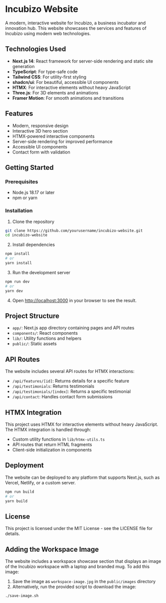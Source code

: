 # Incubizo Website

A modern, interactive website for Incubizo, a business incubator and innovation hub. This website showcases the services and features of Incubizo using modern web technologies.

## Technologies Used

- **Next.js 14**: React framework for server-side rendering and static site generation
- **TypeScript**: For type-safe code
- **Tailwind CSS**: For utility-first styling
- **shadcn/ui**: For beautiful, accessible UI components
- **HTMX**: For interactive elements without heavy JavaScript
- **Three.js**: For 3D elements and animations
- **Framer Motion**: For smooth animations and transitions

## Features

- Modern, responsive design
- Interactive 3D hero section
- HTMX-powered interactive components
- Server-side rendering for improved performance
- Accessible UI components
- Contact form with validation

## Getting Started

### Prerequisites

- Node.js 18.17 or later
- npm or yarn

### Installation

1. Clone the repository
```bash
git clone https://github.com/yourusername/incubizo-website.git
cd incubizo-website
```

2. Install dependencies
```bash
npm install
# or
yarn install
```

3. Run the development server
```bash
npm run dev
# or
yarn dev
```

4. Open [http://localhost:3000](http://localhost:3000) in your browser to see the result.

## Project Structure

- `app/`: Next.js app directory containing pages and API routes
- `components/`: React components
- `lib/`: Utility functions and helpers
- `public/`: Static assets

## API Routes

The website includes several API routes for HTMX interactions:

- `/api/features/[id]`: Returns details for a specific feature
- `/api/testimonials`: Returns testimonials
- `/api/testimonials/[index]`: Returns a specific testimonial
- `/api/contact`: Handles contact form submissions

## HTMX Integration

This project uses HTMX for interactive elements without heavy JavaScript. The HTMX integration is handled through:

- Custom utility functions in `lib/htmx-utils.ts`
- API routes that return HTML fragments
- Client-side initialization in components

## Deployment

The website can be deployed to any platform that supports Next.js, such as Vercel, Netlify, or a custom server.

```bash
npm run build
# or
yarn build
```

## License

This project is licensed under the MIT License - see the LICENSE file for details.

## Adding the Workspace Image

The website includes a workspace showcase section that displays an image of the Incubizo workspace with a laptop and branded mug. To add this image:

1. Save the image as `workspace-image.jpg` in the `public/images` directory
2. Alternatively, run the provided script to download the image:

```bash
./save-image.sh
```
